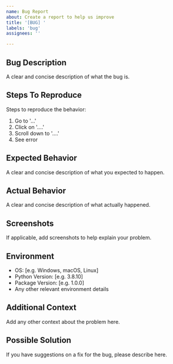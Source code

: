 ```yaml
---
name: Bug Report
about: Create a report to help us improve
title: '[BUG] '
labels: 'bug'
assignees: ''

---
```


## Bug Description
A clear and concise description of what the bug is.

## Steps To Reproduce
Steps to reproduce the behavior:
1. Go to '...'
2. Click on '....'
3. Scroll down to '....'
4. See error

## Expected Behavior
A clear and concise description of what you expected to happen.

## Actual Behavior
A clear and concise description of what actually happened.

## Screenshots
If applicable, add screenshots to help explain your problem.

## Environment
 - OS: [e.g. Windows, macOS, Linux]
 - Python Version: [e.g. 3.8.10]
 - Package Version: [e.g. 1.0.0]
 - Any other relevant environment details

## Additional Context
Add any other context about the problem here.

## Possible Solution
If you have suggestions on a fix for the bug, please describe here.

